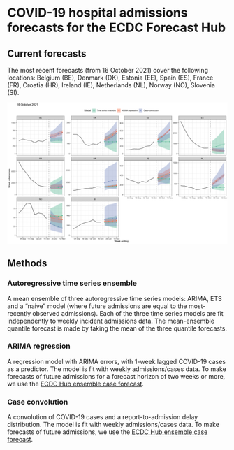# COVID-19 hospital admissions forecasts for the ECDC Forecast Hub

## Current forecasts

The most recent forecasts (from 16 October 2021) cover the following
locations: Belgium (BE), Denmark (DK), Estonia (EE), Spain (ES), France
(FR), Croatia (HR), Ireland (IE), Netherlands (NL), Norway (NO),
Slovenia (SI).

![](README_files/figure-markdown_github/current_forecast-1.png)

## Methods

### Autoregressive time series ensemble

A mean ensemble of three autoregressive time series models: ARIMA, ETS
and a “naive” model (where future admissions are equal to the
most-recently observed admissions). Each of the three time series models
are fit independently to weekly incident admissions data. The
mean-ensemble quantile forecast is made by taking the mean of the three
quantile forecasts.

### ARIMA regression

A regression model with ARIMA errors, with 1-week lagged COVID-19 cases
as a predictor. The model is fit with weekly admissions/cases data. To
make forecasts of future admissions for a forecast horizon of two weeks
or more, we use the [ECDC Hub ensemble case
forecast](https://github.com/epiforecasts/covid19-forecast-hub-europe/tree/main/data-processed/EuroCOVIDhub-ensemble).

### Case convolution

A convolution of COVID-19 cases and a report-to-admission delay
distribution. The model is fit with weekly admissions/cases data. To
make forecasts of future admissions, we use the [ECDC Hub ensemble case
forecast](https://github.com/epiforecasts/covid19-forecast-hub-europe/tree/main/data-processed/EuroCOVIDhub-ensemble).
